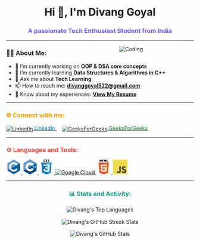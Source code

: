 <h1 align="center">Hi 👋, I'm Divang Goyal</h1>
<h3 align="center" style="color: #6c5ce7;">A passionate Tech Enthusiast Student from India</h3>

---


<img align="right" alt="Coding" width="200" src="https://media.tenor.com/hia7bVBU48QAAAAi/grok-chatgpt.gif">

### 👨‍💻 About Me:
- 🔭 I’m currently working on **OOP & DSA core concepts**
- 🌱 I’m currently learning **Data Structures & Algorithms in C++**
- 💬 Ask me about **Tech Learning**
- 📫 How to reach me: **divanggoyal522@gmail.com**
- 📄 Know about my experiences: [**View My Resume**](.............)

---

<h3 align="left" style="color: #f39c12;">🌐 Connect with me:</h3>
<p align="left">
  <a href="https://www.linkedin.com/in/divang-goyal-416331296/" target="_blank" style="margin-right: 15px;">
    <img align="center" src="https://raw.githubusercontent.com/rahuldkjain/github-profile-readme-generator/master/src/images/icons/Social/linked-in-alt.svg" alt="LinkedIn" height="30" width="40" />
    <span style="color: #0077B5;">LinkedIn</span>
  </a>
  <a href="https://www.geeksforgeeks.org/user/divanggormjo/" target="_blank">
    <img align="center" src="https://raw.githubusercontent.com/rahuldkjain/github-profile-readme-generator/master/src/images/icons/Social/geeks-for-geeks.svg" alt="GeeksForGeeks" height="30" width="40" />
    <span style="color: #008F2E;">GeeksForGeeks</span>
  </a>
</p>

---

<h3 align="left" style="color: #e74c3c;">⚙️ Languages and Tools:</h3>
<p align="left"> 
  <a href="https://www.cprogramming.com/" target="_blank"> 
    <img src="https://raw.githubusercontent.com/devicons/devicon/master/icons/c/c-original.svg" alt="C" width="40" height="40" />
  </a> 
  <a href="https://www.w3schools.com/cpp/" target="_blank"> 
    <img src="https://raw.githubusercontent.com/devicons/devicon/master/icons/cplusplus/cplusplus-original.svg" alt="C++" width="40" height="40" />
  </a> 
  <a href="https://www.w3schools.com/css/" target="_blank"> 
    <img src="https://raw.githubusercontent.com/devicons/devicon/master/icons/css3/css3-original-wordmark.svg" alt="CSS3" width="40" height="40" />
  </a> 
  <a href="https://cloud.google.com" target="_blank"> 
    <img src="https://www.vectorlogo.zone/logos/google_cloud/google_cloud-icon.svg" alt="Google Cloud" width="40" height="40" />
  </a> 
  <a href="https://www.w3.org/html/" target="_blank"> 
    <img src="https://raw.githubusercontent.com/devicons/devicon/master/icons/html5/html5-original-wordmark.svg" alt="HTML5" width="40" height="40" />
  </a> 
  <a href="https://developer.mozilla.org/en-US/docs/Web/JavaScript" target="_blank"> 
    <img src="https://raw.githubusercontent.com/devicons/devicon/master/icons/javascript/javascript-original.svg" alt="JavaScript" width="40" height="40" />
  </a> 
</p>

---

<h3 align="center" style="color: #16a085;">📊 Stats and Activity:</h3>

<p align="center">
  <img align="center" src="https://github-readme-stats.vercel.app/api/top-langs?username=Divang2005&show_icons=true&locale=en&layout=compact&theme=radical" alt="Divang's Top Languages" />
</p>

<p align="center">
  <img align="center" src="https://streak-stats.demolab.com?user=Divang2005&theme=radical&hide_border=true" alt="Divang's GitHub Streak Stats" />
</p>

<p align="center">
  <img align="center" src="https://github-readme-stats.vercel.app/api?username=Divang2005&show_icons=true&locale=en&theme=radical" alt="Divang's GitHub Stats" />
</p>
